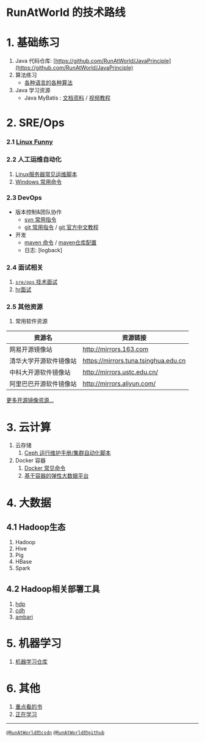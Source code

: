 # RunAtWorld 的技术路线

# 1. 基础练习
1. Java 代码仓库: [https://github.com/RunAtWorld/JavaPrinciple](https://github.com/RunAtWorld/JavaPrinciple)
2.  算法练习
	- [各种语言的各种算法](https://github.com/TheAlgorithms)
3. Java 学习资源
    - Java MyBatis : [文档资料](https://down.51cto.com/data/2081927) / [视频教程](http://edu.51cto.com/course/course_id-1354.html)

# 2. SRE/Ops
### 2.1 [Linux Funny](https://github.com/hbulpf/LinuxFun)

### 2.2 人工运维自动化
1. [Linux服务器常见运维脚本](https://github.com/hbulpf/ServerOps)
1. [Windows 常用命令](./windows/windows_cmd.md)

### 2.3 DevOps
+ 版本控制&团队协作
	- [svn 常用指令](./svn_cmd.md)
	- [git 常用指令](./gitcmd.md)  /  [git 官方中文教程](https://git-scm.com/book/zh/v2) 
+ 开发
   - [maven 命令](./maven/mavencmd.md) / [maven仓库配置](./maven/maven_setting.xml)
   - 日志: [logback]

### 2.4 面试相关
1. [`sre/ops` 技术面试](./interview/sre.md)
2. [hr面试](./interview/hr.md)

### 2.5 其他资源
1. 常用软件资源

资源名 | 资源链接
------------ | -------------
网易开源镜像站 | http://mirrors.163.com
清华大学开源软件镜像站 | https://mirrors.tuna.tsinghua.edu.cn
中科大开源软件镜像站 | http://mirrors.ustc.edu.cn/
阿里巴巴开源软件镜像站 | http://mirrors.aliyun.com/

 [更多开源镜像资源...](./mirrors.md)

# 3. 云计算
1. 云存储
	1. [Ceph 运行维护手册/集群自动化脚本](https://github.com/RunAtWorld/ceph_manual)
1. Docker 容器
	1. [Docker 常见命令](./docker/docker_cmd.md)
    1. [基于容器的弹性大数据平台](https://github.com/hbulpf/HSDocker)
    
# 4. 大数据
## 4.1 Hadoop生态
1. Hadoop
1. Hive
1. Pig
1. HBase
1. Spark

## 4.2 Hadoop相关部署工具
1. [hdp](https://hortonworks.com/downloads/#data-platform)
1. [cdh](https://www.cloudera.com/products/open-source/apache-hadoop/key-cdh-components.html)
1. [ambari](https://ambari.apache.org/)

# 5. 机器学习
1. [机器学习仓库](./ml/README.md)

# 6. 其他
1. [重点看的书](./BookList.md)
2. [正在学习](./interview/todo.md) 

---------------------------
[`@RunAtWorld的csdn`](https://blog.csdn.net/RunAtWorld)    [`@RunAtWorld的github`](https://github.com/RunAtWorld)

